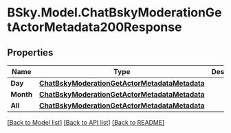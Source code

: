 # BSky.Model.ChatBskyModerationGetActorMetadata200Response

## Properties

Name | Type | Description | Notes
------------ | ------------- | ------------- | -------------
**Day** | [**ChatBskyModerationGetActorMetadataMetadata**](ChatBskyModerationGetActorMetadataMetadata.md) |  | 
**Month** | [**ChatBskyModerationGetActorMetadataMetadata**](ChatBskyModerationGetActorMetadataMetadata.md) |  | 
**All** | [**ChatBskyModerationGetActorMetadataMetadata**](ChatBskyModerationGetActorMetadataMetadata.md) |  | 

[[Back to Model list]](../README.md#documentation-for-models) [[Back to API list]](../README.md#documentation-for-api-endpoints) [[Back to README]](../README.md)

